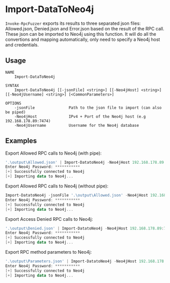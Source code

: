 # Import-DataToNeo4j
`Invoke-RpcFuzzer` exports its results to three separated json files: Allowed.json, Denied.json and Error.json based on the result of the RPC call. These json can be imported to Neo4j using this function. It will do all the convertions and mapping automatically, only need to specify a Neo4j host and credentials.

## Usage
```
NAME
    Import-DataToNeo4j

SYNTAX
    Import-DataToNeo4j [[-jsonFile] <string>] [[-Neo4jHost] <string>] [[-Neo4jUsername] <string>] [<CommonParameters>]

OPTIONS
    -jsonFile               Path to the json file to import (can also be piped)
    -Neo4jHost              IPv4 + Port of the Neo4j host (e.g 192.168.178.89:7474)
    -Neo4jUsername          Username for the Neo4j database
```

## Examples
Export Allowed RPC calls to Neo4j (with pipe):
```powershell
'.\output\Allowed.json' | Import-DatatoNeo4j -Neo4jHost 192.168.178.89:7474 -Neo4jUsername neo4j
Enter Neo4j Password: ***********
[+] Successfully connected to Neo4j
[+] Importing data to Neo4j...
```

Export Allowed RPC calls to Neo4j (without pipe):
```powershell
Import-DatatoNeo4j -jsonFile '.\output\Allowed.json' -Neo4jHost 192.168.178.89:7474 -Neo4jUsername neo4j
Enter Neo4j Password: ***********
[+] Successfully connected to Neo4j
[+] Importing data to Neo4j...
```

Export Access Denied RPC calls to Neo4j:
```powershell
'.\output\Denied.json' | Import-DatatoNeo4j -Neo4jHost 192.168.178.89:7474 -Neo4jUsername neo4j
Enter Neo4j Password: ***********
[+] Successfully connected to Neo4j
[+] Importing data to Neo4j...
```

Export RPC method parameters to Neo4j:
```powershell
'.\output\Parameters.json' | Import-DatatoNeo4j -Neo4jHost 192.168.178.89:7474 -Neo4jUsername neo4j
Enter Neo4j Password: ***********
[+] Successfully connected to Neo4j
[+] Importing data to Neo4j...
```